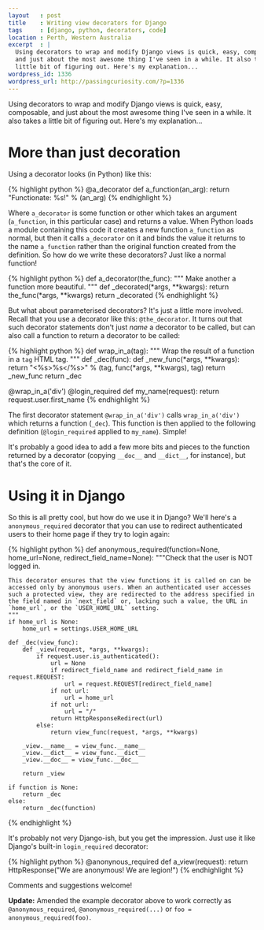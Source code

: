 ```yaml
--- 
layout   : post
title    : Writing view decorators for Django
tags     : [django, python, decorators, code]
location : Perth, Western Australia
excerpt  : |
  Using decorators to wrap and modify Django views is quick, easy, composable,
  and just about the most awesome thing I've seen in a while. It also takes a
  little bit of figuring out. Here's my explanation...
wordpress_id: 1336
wordpress_url: http://passingcuriosity.com/?p=1336
---
```


Using decorators to wrap and modify Django views is quick, easy, composable,
and just about the most awesome thing I've seen in a while. It also takes a
little bit of figuring out. Here's my explanation...

More than just decoration
=========================

Using a decorator looks (in Python) like this:

{% highlight python %}
@a_decorator
def a_function(an_arg):
    return "Functionate: %s!" % (an_arg)
{% endhighlight %}

Where `a_decorator` is some function or other which takes an argument
(`a_function`, in this particular case) and returns a value. When Python loads
a module containing this code it creates a new function `a_function` as
normal, but then it calls `a_decorator` on it and binds the value it returns
to the name `a_function` rather than the original function created from the
definition. So how do we write these decorators? Just like a normal function!

{% highlight python %}
def a_decorator(the_func):
    """
    Make another a function more beautiful.
    """
    def _decorated(*args, **kwargs):
        return the_func(*args, **kwargs)
    return _decorated
{% endhighlight %}

But what about parameterised decorators? It's just a little more involved.
Recall that you use a decorator like this: `@the_decorator`. It turns out that
such decorator statements don't just *name* a decorator to be called, but can
also call a function to return a decorator to be called:

{% highlight python %}
def wrap_in_a(tag):
    """
    Wrap the result of a function in a `tag` HTML tag.
    """
    def _dec(func):
        def _new_func(*args, **kwargs):
            return "<%s>%s</%s>" % (tag, func(*args, **kwargs), tag)
        return _new_func
    return _dec

@wrap_in_a('div')
@login_required
def my_name(request):
    return request.user.first_name
{% endhighlight %}

The first decorator statement `@wrap_in_a('div')` calls `wrap_in_a('div')`
which returns a function (`_dec`). This function is then applied to the
following definition (`@login_required` applied to `my_name`). Simple!

It's probably a good idea to add a few more bits and pieces to the function
returned by a decorator (copying `__doc__` and `__dict__`, for instance), but
that's the core of it.

Using it in Django
==================

So this is all pretty cool, but how do we use it in Django? We'll here's a
`anonymous_required` decorator that you can use to redirect authenticated
users to their home page if they try to login again:

{% highlight python %}
def anonymous_required(function=None, home_url=None, redirect_field_name=None):
    """Check that the user is NOT logged in.

    This decorator ensures that the view functions it is called on can be 
    accessed only by anonymous users. When an authenticated user accesses
    such a protected view, they are redirected to the address specified in 
    the field named in `next_field` or, lacking such a value, the URL in 
    `home_url`, or the `USER_HOME_URL` setting.
    """
    if home_url is None:
        home_url = settings.USER_HOME_URL

    def _dec(view_func):
        def _view(request, *args, **kwargs):
            if request.user.is_authenticated():
                url = None
                if redirect_field_name and redirect_field_name in request.REQUEST:
                    url = request.REQUEST[redirect_field_name]
                if not url:
                    url = home_url
                if not url:
                    url = "/"
                return HttpResponseRedirect(url)
            else:
                return view_func(request, *args, **kwargs)

        _view.__name__ = view_func.__name__
        _view.__dict__ = view_func.__dict__
        _view.__doc__ = view_func.__doc__

        return _view

    if function is None:
        return _dec
    else:
        return _dec(function)
{% endhighlight %}

It's probably not very Django-ish, but you get the impression. Just use it
like Django's built-in `login_required` decorator:

{% highlight python %}
@anonynous_required
def a_view(request):
    return HttpResponse("We are anonymous! We are legion!")
{% endhighlight %}

Comments and suggestions welcome!

**Update:** Amended the example decorator above to work correctly as
`@anonymous_required`, `@anonymous_required(...)` or `foo =
anonymous_required(foo)`.